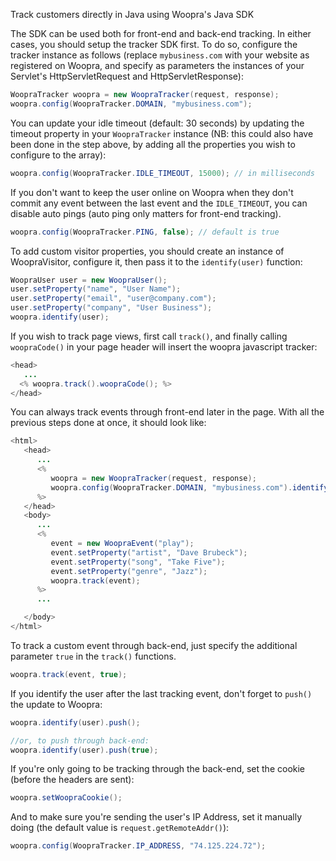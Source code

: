 Track customers directly in Java using Woopra's Java SDK

The SDK can be used both for front-end and back-end tracking. In either cases, you should setup the tracker SDK first. To do so, configure the tracker instance as follows (replace <code>mybusiness.com</code> with your website as registered on Woopra, and specify as parameters the instances of your Servlet's HttpServletRequest and HttpServletResponse):

``` java
WoopraTracker woopra = new WoopraTracker(request, response);
woopra.config(WoopraTracker.DOMAIN, "mybusiness.com");
```

You can update your idle timeout (default: 30 seconds) by updating the timeout property in your <code>WoopraTracker</code> instance (NB: this could also have been done in the step above, by adding all the properties you wish to configure to the array):

``` java
woopra.config(WoopraTracker.IDLE_TIMEOUT, 15000); // in milliseconds
```

If you don't want to keep the user online on Woopra when they don't commit any event between the last event and the <code>IDLE_TIMEOUT</code>, you can disable auto pings (auto ping only matters for front-end tracking).

``` java
woopra.config(WoopraTracker.PING, false); // default is true
```

To add custom visitor properties, you should create an instance of WoopraVisitor, configure it, then pass it to the <code>identify(user)</code> function:

``` java
WoopraUser user = new WoopraUser();
user.setProperty("name", "User Name");
user.setProperty("email", "user@company.com");
user.setProperty("company", "User Business");
woopra.identify(user);
```

If you wish to track page views, first call <code>track()</code>, and finally calling <code>woopraCode()</code> in your page header will insert the woopra javascript tracker:

``` java
<head>
   ...
  <% woopra.track().woopraCode(); %>
</head>
```

You can always track events through front-end later in the page. With all the previous steps done at once, it should look like:

``` java
<html>
   <head>
      ...
      <%
         woopra = new WoopraTracker(request, response);
         woopra.config(WoopraTracker.DOMAIN, "mybusiness.com").identify(user).track().woopraCode();
      %>
   </head>
   <body>
      ...
      <%
         event = new WoopraEvent("play");
         event.setProperty("artist", "Dave Brubeck");
         event.setProperty("song", "Take Five");
         event.setProperty("genre", "Jazz");
         woopra.track(event);
      %>
      ...

   </body>
</html>
```

To track a custom event through back-end, just specify the additional parameter <code>true</code> in the <code>track()</code> functions.

``` java
woopra.track(event, true);
```

If you identify the user after the last tracking event, don't forget to <code>push()</code> the update to Woopra:

``` java
woopra.identify(user).push();

//or, to push through back-end:
woopra.identify(user).push(true);
```

If you're only going to be tracking through the back-end, set the cookie (before the headers are sent):

``` java
woopra.setWoopraCookie();
```

And to make sure you're sending the user's IP Address, set it manually doing (the default value is <code>request.getRemoteAddr()</code>):

``` java
woopra.config(WoopraTracker.IP_ADDRESS, "74.125.224.72");
```
